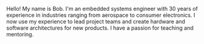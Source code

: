 Hello!  My name is Bob. I'm an embedded systems engineer with 30 years of experience in industries ranging from aerospace to consumer electronics.
I now use my experience to lead project teams and create hardware and software architectures for new products. I have a passion for teaching and mentoring.
